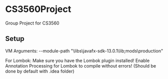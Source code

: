 # CS3560Project
Group Project for CS3560

## Setup
VM Arguments:
--module-path "\libs\javafx-sdk-13.0.1\lib;mods\production"

For Lombok:
Make sure you have the Lombok plugin installed!
Enable Annotation Processing for Lombok to compile without errors! (Should be done by default with .idea folder)

